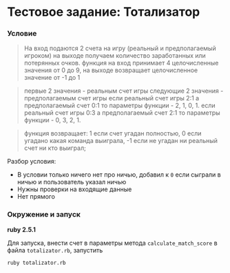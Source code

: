 # Тестовое задание: Тотализатор

### Условие
> На вход подаются 2 счета на игру (реальный и предполагаемый игроком) на выходе получаем количество заработанных или потерянных очков.
  функция на вход принимает 4 целочисленные значения от 0 до 9, на выходе возвращает целочисленное значение от -1 до 1

> первые 2 значения - реальным счет игры
  следующие 2 значения - предполагаемым счет игры
  если реальный счет игры 2:1 а предполагаемый счет 0:1 то параметры функции - 2, 1, 0, 1.
  если реальный счет игры 0:3 а предполагаемый счет 2:1 то параметры функции - 0, 3, 2, 1.
  
> функция возвращает:
  1 если счет угадан полностью,
  0 если угадано какая команда выиграла,
  -1 если не угадан ни реальный счет ни кто выиграл;

Разбор условия:
- В условии только ничего нет про ничью, добавил к `0` если сыграли в ничью и пользователь указал ничью
- Нужны проверки на входящие данные
- Нет прямого

### Окружение и запуск

**ruby 2.5.1**

Для запуска, внести счет в параметры метода `calculate_match_score` в файла `totalizator.rb`, запустить

    ruby totalizator.rb